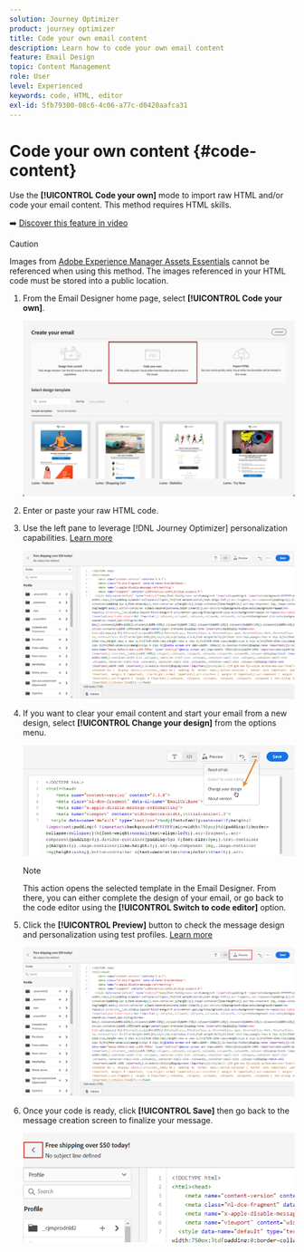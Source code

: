 ```yaml
---
solution: Journey Optimizer
product: journey optimizer
title: Code your own email content
description: Learn how to code your own email content
feature: Email Design
topic: Content Management
role: User
level: Experienced
keywords: code, HTML, editor
exl-id: 5fb79300-08c6-4c06-a77c-d0420aafca31
---
```

# Code your own content {#code-content}

Use the **[!UICONTROL Code your own]** mode to import raw HTML and/or code your email content. This method requires HTML skills.

➡️ [Discover this feature in video](#video)

>[!CAUTION]
>
> Images from [Adobe Experience Manager Assets Essentials](../content-management/assets-essentials.md) cannot be referenced when using this method. The images referenced in your HTML code must be stored into a public location. 

1. From the Email Designer home page, select **[!UICONTROL Code your own]**.

    ![](assets/code-your-own.png)

1. Enter or paste your raw HTML code. 

1. Use the left pane to leverage [!DNL Journey Optimizer] personalization capabilities. [Learn more](../personalization/personalize.md)

    ![](assets/code-editor.png)

1. If you want to clear your email content and start your email from a new design, select **[!UICONTROL Change your design]** from the options menu.
    
    ![](assets/code-editor-change-design.png)

    >[!NOTE]
    >
    >This action opens the selected template in the Email Designer. From there, you can either complete the design of your email, or go back to the code editor using the **[!UICONTROL Switch to code editor]** option.

1. Click the **[!UICONTROL Preview]** button to check the message design and personalization using test profiles. [Learn more](preview.md)

    ![](assets/code-editor-preview.png)

1. Once your code is ready, click **[!UICONTROL Save]** then go back to the message creation screen to finalize your message.

    ![](assets/code-editor-save.png)
